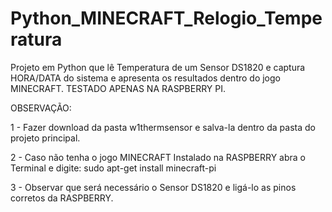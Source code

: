 # Python_MINECRAFT_Relogio_Temperatura
Projeto em Python que lê Temperatura de um Sensor DS1820 e captura HORA/DATA do sistema e apresenta os resultados dentro do jogo MINECRAFT. TESTADO APENAS NA RASPBERRY PI.

OBSERVAÇÃO: 

1 - Fazer download da pasta w1thermsensor e salva-la dentro da pasta do projeto principal.

2 - Caso não tenha o jogo MINECRAFT Instalado na RASPBERRY abra o Terminal e digite: sudo apt-get install minecraft-pi

3 - Observar que será necessário o Sensor DS1820 e ligá-lo as pinos corretos da RASPBERRY.


